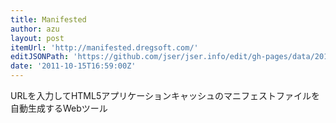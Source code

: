 ```yaml
---
title: Manifested
author: azu
layout: post
itemUrl: 'http://manifested.dregsoft.com/'
editJSONPath: 'https://github.com/jser/jser.info/edit/gh-pages/data/2011/10/index.json'
date: '2011-10-15T16:59:00Z'
---
```

URLを入力してHTML5アプリケーションキャッシュのマニフェストファイルを自動生成するWebツール
